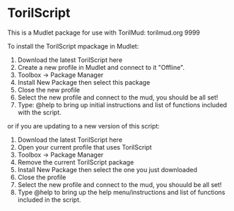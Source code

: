 # TorilScript

This is a Mudlet package for use with TorilMud: torilmud.org 9999

To install the TorilScript mpackage in Mudlet:
1) Download the latest TorilScript here
2) Create a new profile in Mudlet and connect to it "Offline".
3) Toolbox -> Package Manager
4) Install New Package then select this package
5) Close the new profile
6) Select the new profile and connect to the mud, you should be all set!
7) Type: @help to bring up initial instructions and list of functions included with the script.

or if you are updating to a new version of this script:
1) Download the latest TorilScript here
2) Open your current profile that uses TorilScript
3) Toolbox -> Package Manager
4) Remove the current TorilScript package
5) Install New Package then select the one you just downloaded
6) Close the profile
7) Select the new profile and connect to the mud, you shouuld be all set!
8) Type @help to bring up the help menu/instructions and list of functions included in the script.
